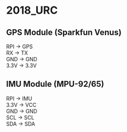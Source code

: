 # 2018_URC

## GPS Module (Sparkfun Venus)
RPI -> GPS  
RX -> TX  
GND -> GND  
3.3V -> 3.3V  

## IMU Module (MPU-92/65)
RPI -> IMU  
3.3V -> VCC  
GND -> GND  
SCL -> SCL  
SDA -> SDA  
